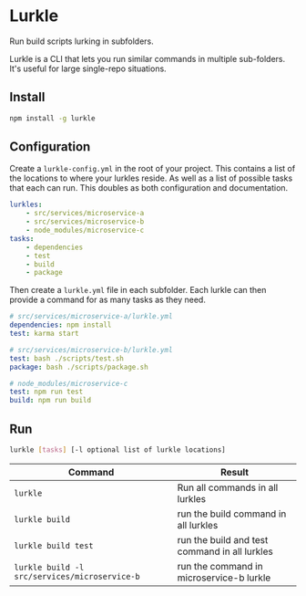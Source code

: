 # Lurkle
Run build scripts lurking in subfolders.

Lurkle is a CLI that lets you run similar commands in multiple sub-folders. It's useful for large single-repo situations. 

## Install 
```bash
npm install -g lurkle
```

## Configuration

Create a `lurkle-config.yml` in the root of your project. This contains a list of the locations to where your lurkles reside. As well as a list of possible tasks that each can run. This doubles as both configuration and documentation. 

```yml
lurkles:
    - src/services/microservice-a
    - src/services/microservice-b
    - node_modules/microservice-c
tasks:
    - dependencies
    - test
    - build
    - package
```

Then create a `lurkle.yml` file in each subfolder. Each lurkle can then provide a command for as many tasks as they need.

```yml
# src/services/microservice-a/lurkle.yml
dependencies: npm install
test: karma start

# src/services/microservice-b/lurkle.yml
test: bash ./scripts/test.sh
package: bash ./scripts/package.sh

# node_modules/microservice-c
test: npm run test
build: npm run build
```

## Run
```sh
lurkle [tasks] [-l optional list of lurkle locations]
```

| Command                                      | Result                                        |
|----------------------------------------------|-----------------------------------------------|
|`lurkle`                                      | Run all commands in all lurkles               |
|`lurkle build`                                | run the build command in all lurkles          |
|`lurkle build test`                           | run the build and test command in all lurkles |
|`lurkle build -l src/services/microservice-b` | run the  command in microservice-b lurkle     |



